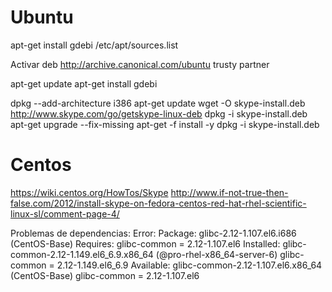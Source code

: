 # Ubuntu
apt-get install gdebi
/etc/apt/sources.list

Activar
deb http://archive.canonical.com/ubuntu trusty partner

apt-get update
apt-get install gdebi

dpkg --add-architecture i386
apt-get update
wget -O skype-install.deb http://www.skype.com/go/getskype-linux-deb
dpkg -i skype-install.deb
apt-get upgrade --fix-missing
apt-get -f install -y
dpkg -i skype-install.deb


# Centos
https://wiki.centos.org/HowTos/Skype
http://www.if-not-true-then-false.com/2012/install-skype-on-fedora-centos-red-hat-rhel-scientific-linux-sl/comment-page-4/

Problemas de dependencias:
Error: Package: glibc-2.12-1.107.el6.i686 (CentOS-Base)
           Requires: glibc-common = 2.12-1.107.el6
           Installed: glibc-common-2.12-1.149.el6_6.9.x86_64 (@pro-rhel-x86_64-server-6)
               glibc-common = 2.12-1.149.el6_6.9
           Available: glibc-common-2.12-1.107.el6.x86_64 (CentOS-Base)
               glibc-common = 2.12-1.107.el6

